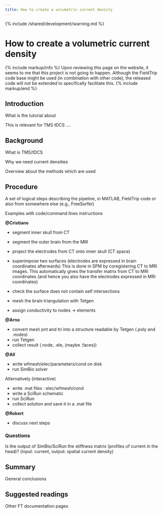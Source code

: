```yaml
---
title: How to create a volumetric current density
---
```


{% include /shared/development/warning.md %}

# How to create a volumetric current density

{% include markup/info %}
Upon reviewing this page on the website, it seems to me that this project is not going to happen. Although the FieldTrip code base might be used (in combination with other code), the released code will not be extended to specifically facilitate this.
{% include markup/end %}

## Introduction

What is the tutorial about

This is relevant for TMS tDCS ....

## Background

What is TMS/tDCS

Why we need current densities

Overview about the methods which are used

## Procedure

A set of logical steps describing the pipeline, in MATLAB, FieldTrip code or also from somewhere else (e.g., FreeSurfer)

Examples with code/command lines instructions

**@Cristiano**

- segment inner skull from CT
- segment the outer brain from the MRI
- project the electrodes from CT onto inner skull (CT space)
- superimpose two surfaces (electrodes are expressed in brain coordinates afterwards)
  This is done in SPM by coregistering CT to MRI images.
  This automatically gives the transfer matrix from CT to MRI coordinates (and hence you also have the electrodes expressed in MRI coordinates)

- check the surface does not contain self intersections
- mesh the brain triangulation with Tetgen
- assign conductivity to nodes -> elements

**@Arno**

- convert mesh pnt and tri into a structure readable by Tetgen (.poly and .nodes)
- run Tetgen
- collect result (.node, .ele, (maybe .faces))

**@All**

- write wfmesh/elec/parameters/cond on disk
- run SimBio solver

Alternatively (interactive)

- write .mat files : elec/wfmesh/cond
- write a SciRun schematic
- run SciRun
- collect solution and save it in a .mat file

**@Robert**

- discuss next steps

### Questions

Is the output of SimBio/SciRun the stiffness matrix (profiles of current in the head)?
(input: current, output: spatial current density)

## Summary

General conclusions

## Suggested readings

Other FT documentation pages
